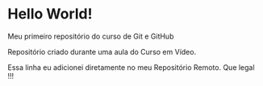 # Hello World!
 Meu primeiro repositório do curso de Git e GitHub

Repositório criado durante uma aula do Curso em Vídeo.

Essa linha eu adicionei diretamente no meu Repositório Remoto. Que legal !!!
